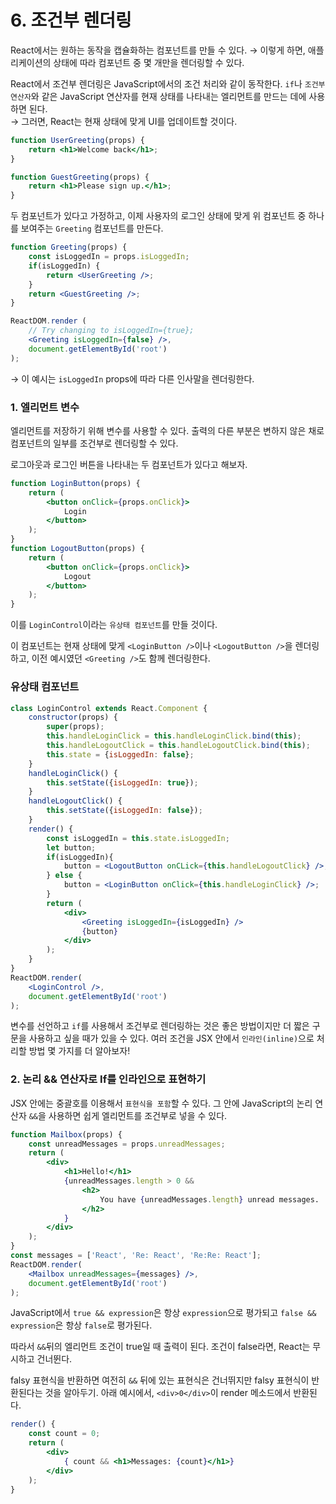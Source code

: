 # 6. 조건부 렌더링
React에서는 원하는 동작을 캡슐화하는 컴포넌트를 만들 수 있다.
→ 이렇게 하면, 애플리케이션의 상태에 따라 컴포넌트 중 몇 개만을 렌더링할 수 있다.

React에서 조건부 렌더링은 JavaScript에서의 조건 처리와 같이 동작한다. `if`나 `조건부 연산자`와 같은 JavaScript 연산자를 현재 상태를 나타내는 엘리먼트를 만드는 데에 사용하면 된다.  
→ 그러면, React는 현재 상태에 맞게 UI를 업데이트할 것이다.

```jsx
function UserGreeting(props) {
	return <h1>Welcome back</h1>;
}

function GuestGreeting(props) {
	return <h1>Please sign up.</h1>;
}
```

두 컴포넌트가 있다고 가정하고, 이제 사용자의 로그인 상태에 맞게 위 컴포넌트 중 하나를 보여주는 `Greeting` 컴포넌트를 만든다.
```jsx
function Greeting(props) {
	const isLoggedIn = props.isLoggedIn;
	if(isLoggedIn) {
		return <UserGreeting />;
	}
	return <GuestGreeting />;
}

ReactDOM.render (
	// Try changing to isLoggedIn={true};
	<Greeting isLoggedIn={false} />,
	document.getElementById('root')
);
```

→ 이 예시는 `isLoggedIn` props에 따라 다른 인사말을 렌더링한다.
### 1. 엘리먼트 변수

엘리먼트를 저장하기 위해 변수를 사용할 수 있다. 출력의 다른 부분은 변하지 않은 채로 컴포넌트의 일부를 조건부로 렌더링할 수 있다.

로그아웃과 로그인 버튼을 나타내는 두 컴포넌트가 있다고 해보자.

```jsx
function LoginButton(props) {
	return (
		<button onClick={props.onClick}>
			Login
		</button>
	);
}
function LogoutButton(props) {
	return (
		<button onClick={props.onClick}>
			Logout
		</button>
	);
}
```

이를 `LoginControl`이라는 `유상태 컴포넌트`를 만들 것이다.

이 컴포넌트는 현재 상태에 맞게 `<LoginButton />`이나 `<LogoutButton />`을 렌더링하고, 이전 예시였던 `<Greeting />`도 함께 렌더링한다.

### 유상태 컴포넌트

```jsx
class LoginControl extends React.Component {
	constructor(props) {
		super(props);
		this.handleLoginClick = this.handleLoginClick.bind(this);
		this.handleLogoutClick = this.handleLogoutClick.bind(this);
		this.state = {isLoggedIn: false};
	}
	handleLoginClick() {
		this.setState({isLoggedIn: true});
	}
	handleLogoutClick() {
		this.setState({isLoggedIn: false});
	}
	render() {
		const isLoggedIn = this.state.isLoggedIn;
		let button;
		if(isLoggedIn){
			button = <LogoutButton onCLick={this.handleLogoutClick} />;
		} else {
			button = <LoginButton onClick={this.handleLoginClick} />;
		}
		return (
			<div>
				<Greeting isLoggedIn={isLoggedIn} />
				{button}
			</div>
		);
	}
}
ReactDOM.render(
	<LoginControl />,
	document.getElementById('root')
);
```

변수를 선언하고 `if`를 사용해서 조건부로 렌더링하는 것은 좋은 방법이지만 더 짧은 구문을 사용하고 싶을 때가 있을 수 있다. 여러 조건을 JSX 안에서 `인라인(inline)`으로 처리할 방법 몇 가지를 더 알아보자!
### 2. 논리 && 연산자로 If를 인라인으로 표현하기

JSX 안에는 중괄호를 이용해서 `표현식을 포함`할 수 있다. 그 안에 JavaScript의 논리 연산자 `&&`을 사용하면 쉽게 엘리먼트를 조건부로 넣을 수 있다.

```jsx
function Mailbox(props) {
	const unreadMessages = props.unreadMessages;
	return (
		<div>
			<h1>Hello!</h1>
			{unreadMessages.length > 0 &&
				<h2>
					You have {unreadMessages.length} unread messages.
				</h2>
			}
		</div>
	);
}
const messages = ['React', 'Re: React', 'Re:Re: React'];
ReactDOM.render(
	<Mailbox unreadMessages={messages} />,
	document.getElementById('root')
);
```

JavaScript에서 `true && expression`은 항상 `expression`으로 평가되고 `false && expression`은 항상 `false`로 평가된다. 

따라서 `&&`뒤의 엘리먼트 조건이 true일 때 출력이 된다. 조건이 false라면, React는 무시하고 건너뛴다.

falsy 표현식을 반환하면 여전히 `&&` 뒤에 있는 표현식은 건너뛰지만 falsy 표현식이 반환된다는 것을 알아두기. 아래 예시에서, `<div>0</div>`이 render 메소드에서 반환된다.

```jsx
render() {
	const count = 0;
	return (
		<div>
			{ count && <h1>Messages: {count}</h1>}
		</div>
	);
}
```